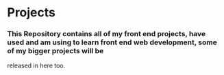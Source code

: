 # Projects
### This Repository contains all of my front end projects, have used and am using to learn front end web development, some of my bigger projects will be
released in here too.
